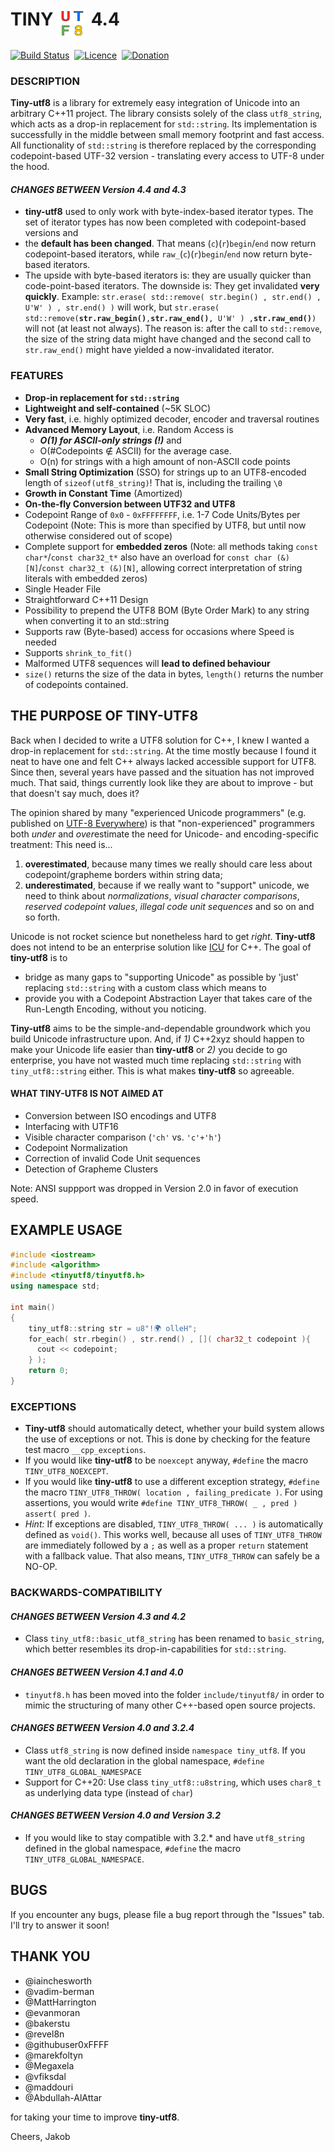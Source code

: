 # TINY <img src="https://github.com/DuffsDevice/tiny-utf8/raw/master/docs/UTF8.png" width="47" height="47" align="top" alt="UTF8 Art" style="display:inline;"> 4.4

[![Build Status](https://api.travis-ci.com/DuffsDevice/tiny-utf8.svg?branch=master)](https://travis-ci.com/github/DuffsDevice/tiny-utf8)&nbsp;&nbsp;[![Licence](https://img.shields.io/badge/licence-BSD--3-e20000.svg)](https://github.com/DuffsDevice/tiny-utf8/blob/master/LICENCE)&nbsp;&nbsp;[![Donation](https://img.shields.io/badge/donate-paypal-fcd303.svg)](https://www.paypal.me/jakobriedle)

### DESCRIPTION
**Tiny-utf8** is a library for extremely easy integration of Unicode into an arbitrary C++11 project.
The library consists solely of the class `utf8_string`, which acts as a drop-in replacement for `std::string`.
Its implementation is successfully in the middle between small memory footprint and fast access. All functionality of `std::string` is therefore replaced by the corresponding codepoint-based UTF-32 version - translating every access to UTF-8 under the hood.

#### *CHANGES BETWEEN Version 4.4 and 4.3*

- **tiny-utf8** used to only work with byte-index-based iterator types. The set of iterator types has now been completed with codepoint-based versions and
- the **default has been changed**. That means (`c`)(`r`)`begin`/`end` now return codepoint-based iterators, while `raw_`(`c`)(`r`)`begin`/`end` now return byte-based iterators.
- The upside with byte-based iterators is: they are usually quicker than code-point-based iterators. The downside is: They get invalidated **very quickly**. Example:
`str.erase( std::remove( str.begin() , str.end() , U'W' ) , str.end() )` will work, but `str.erase( std::remove(`**`str.raw_begin()`**`,`**`str.raw_end()`**`, U'W' ) ,`**`str.raw_end()`**`)` will not (at least not always). The reason is: after the call to `std::remove`, the size of the string data might have changed and the second call to `str.raw_end()` might have yielded a now-invalidated iterator.

### FEATURES
- **Drop-in replacement for `std::string`**
- **Lightweight and self-contained** (~5K SLOC)
- **Very fast**, i.e. highly optimized decoder, encoder and traversal routines
- **Advanced Memory Layout**, i.e. Random Access is
   - ***O(1) for ASCII-only strings (!)*** and
   - O(#Codepoints ∉ ASCII) for the average case.
   - O(n) for strings with a high amount of non-ASCII code points
- **Small String Optimization** (SSO) for strings up to an UTF8-encoded length of `sizeof(utf8_string)`! That is, including the trailing `\0`
- **Growth in Constant Time** (Amortized)
- **On-the-fly Conversion between UTF32 and UTF8**
- Codepoint Range of `0x0` - `0xFFFFFFFF`, i.e. 1-7 Code Units/Bytes per Codepoint (Note: This is more than specified by UTF8, but until now otherwise considered out of scope)
- Complete support for **embedded zeros** (Note: all methods taking `const char*`/`const char32_t*` also have an overload for `const char (&)[N]`/`const char32_t (&)[N]`, allowing correct interpretation of string literals with embedded zeros)
- Single Header File
- Straightforward C++11 Design
- Possibility to prepend the UTF8 BOM (Byte Order Mark) to any string when converting it to an std::string
- Supports raw (Byte-based) access for occasions where Speed is needed
- Supports `shrink_to_fit()`
- Malformed UTF8 sequences will **lead to defined behaviour**
- `size()` returns the size of the data in bytes, `length()` returns the number of codepoints contained.

## THE PURPOSE OF TINY-UTF8
Back when I decided to write a UTF8 solution for C++, I knew I wanted a drop-in replacement for `std::string`. At the time mostly because I found it neat to have one and felt C++ always lacked accessible support for UTF8. Since then, several years have passed and the situation has not improved much. That said, things currently look like they are about to improve - but that doesn't say much, does it?

The opinion shared by many "experienced Unicode programmers" (e.g. published on [UTF-8 Everywhere](https://www.utf8everywhere.org)) is that "non-experienced" programmers both *under* and *over*estimate the need for Unicode- and encoding-specific treatment: This need is...
  1. **overestimated**, because many times we really should care less about codepoint/grapheme borders within string data;
  2. **underestimated**, because if we really want to "support" unicode, we need to think about *normalizations*, *visual character comparisons*, *reserved codepoint values*, *illegal code unit sequences* and so on and so forth.

Unicode is not rocket science but nonetheless hard to get *right*. **Tiny-utf8** does not intend to be an enterprise solution like [ICU](http://site.icu-project.org/) for C++. The goal of **tiny-utf8** is to
  - bridge as many gaps to "supporting Unicode" as possible by 'just' replacing `std::string` with a custom class which means to
  - provide you with a Codepoint Abstraction Layer that takes care of the Run-Length Encoding, without you noticing.

**Tiny-utf8** aims to be the simple-and-dependable groundwork which you build Unicode infrastructure upon. And, if *1)* C++2xyz should happen to make your Unicode life easier than **tiny-utf8** or *2)* you decide to go enterprise, you have not wasted much time replacing `std::string` with `tiny_utf8::string` either. This is what makes **tiny-utf8** so agreeable.

#### WHAT TINY-UTF8 IS NOT AIMED AT
- Conversion between ISO encodings and UTF8
- Interfacing with UTF16
- Visible character comparison (`'ch'` vs. `'c'+'h'`)
- Codepoint Normalization
- Correction of invalid Code Unit sequences
- Detection of Grapheme Clusters

Note: ANSI suppport was dropped in Version 2.0 in favor of execution speed.

## EXAMPLE USAGE

```cpp
#include <iostream>
#include <algorithm>
#include <tinyutf8/tinyutf8.h>
using namespace std;

int main()
{
    tiny_utf8::string str = u8"!🌍 olleH";
    for_each( str.rbegin() , str.rend() , []( char32_t codepoint ){
      cout << codepoint;
    } );
    return 0;
}
```

### EXCEPTIONS

- **Tiny-utf8** should automatically detect, whether your build system allows the use of exceptions or not. This is done by checking for the feature test macro `__cpp_exceptions`.
- If you would like **tiny-utf8** to be `noexcept` anyway, `#define` the macro `TINY_UTF8_NOEXCEPT`.
- If you would like **tiny-utf8** to use a different exception strategy, `#define` the macro `TINY_UTF8_THROW( location , failing_predicate )`. For using assertions, you would write `#define TINY_UTF8_THROW( _ , pred ) assert( pred )`.
- *Hint:* If exceptions are disabled, `TINY_UTF8_THROW( ... )` is automatically defined as `void()`. This works well, because all uses of `TINY_UTF8_THROW` are immediately followed by a `;` as well as a proper `return` statement with a fallback value. That also means, `TINY_UTF8_THROW` can safely be a NO-OP.

### BACKWARDS-COMPATIBILITY

#### *CHANGES BETWEEN Version 4.3 and 4.2*

- Class `tiny_utf8::basic_utf8_string` has been renamed to `basic_string`, which better resembles its drop-in-capabilities for `std::string`.

#### *CHANGES BETWEEN Version 4.1 and 4.0*

- `tinyutf8.h` has been moved into the folder `include/tinyutf8/` in order to mimic the structuring of many other C++-based open source projects.

#### *CHANGES BETWEEN Version 4.0 and 3.2.4*

- Class `utf8_string` is now defined inside `namespace tiny_utf8`. If you want the old declaration in the global namespace, `#define TINY_UTF8_GLOBAL_NAMESPACE`
- Support for C++20: Use class `tiny_utf8::u8string`, which uses `char8_t` as underlying data type (instead of `char`)

#### *CHANGES BETWEEN Version 4.0 and Version 3.2*

- If you would like to stay compatible with 3.2.* and have `utf8_string` defined in the global namespace, `#define` the macro `TINY_UTF8_GLOBAL_NAMESPACE`.

## BUGS

If you encounter any bugs, please file a bug report through the "Issues" tab.
I'll try to answer it soon!

## THANK YOU

- @iainchesworth
- @vadim-berman
- @MattHarrington
- @evanmoran
- @bakerstu
- @revel8n
- @githubuser0xFFFF
- @marekfoltyn
- @Megaxela
- @vfiksdal
- @maddouri
- @Abdullah-AlAttar

for taking your time to improve **tiny-utf8**.

Cheers,
Jakob
